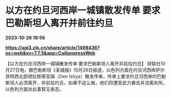 # 以方在约旦河西岸一城镇散发传单 要求巴勒斯坦人离开并前往约旦

**2023-10-26 19:56**

**https://api3.cls.cn/share/article/1498436?os=web&sv=7.7.5&app=CailianpressWeb**

【以方在约旦河西岸一城镇散发传单 要求巴勒斯坦人离开并前往约旦】 财联社10月27日电，据巴勒斯坦《圣城报》10月26日报道，以色列方面在约旦河西岸萨尔菲特西北部德拉斯蒂亚镇（Deir Istiya）散发传单，传单上要求约旦河西岸的巴勒斯坦人必须离开，并前往约旦，如果不这么做，他们将遭受武力袭击并流离失所。以色列方面对此事暂无表态。